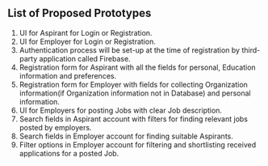 ## List of Proposed Prototypes
1. UI for Aspirant for Login or Registration.
2. UI for Employer for Login or Registration.
3. Authentication process will be set-up at the time of registration by third-party application called Firebase.
4. Registration form for Aspirant with all the fields for personal, Education information and preferences.
5. Registration form for Employer with fields for collecting Organization information(if Organization information not in Database) and personal information.
6. UI for Employers for posting Jobs with clear Job description.
7. Search fields in Aspirant account with filters for finding relevant jobs posted by employers.
8. Search fields in Employer account for finding suitable Aspirants.
9. Filter options in Employer account for filtering and shortlisting received applications for a posted Job.